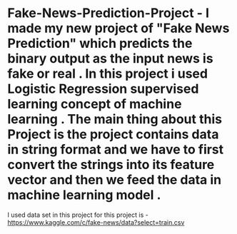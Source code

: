 # Fake-News-Prediction-Project - I made my new project of "Fake News Prediction" which predicts the binary output as the input news is fake or real . In this project i used Logistic Regression supervised learning concept of machine learning . The main thing about this Project is the project contains data in string format and we have to first convert the strings into its feature vector and then we feed the data in machine learning model .
I used data set in this project for this project is - https://www.kaggle.com/c/fake-news/data?select=train.csv
